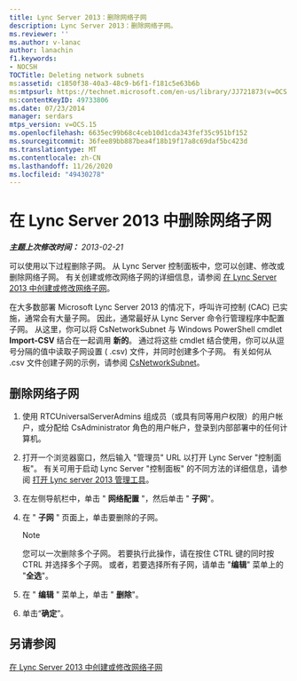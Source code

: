 ```yaml
---
title: Lync Server 2013：删除网络子网
description: Lync Server 2013：删除网络子网。
ms.reviewer: ''
ms.author: v-lanac
author: lanachin
f1.keywords:
- NOCSH
TOCTitle: Deleting network subnets
ms:assetid: c1850f38-40a3-48c9-b6f1-f181c5e63b6b
ms:mtpsurl: https://technet.microsoft.com/en-us/library/JJ721873(v=OCS.15)
ms:contentKeyID: 49733806
ms.date: 07/23/2014
manager: serdars
mtps_version: v=OCS.15
ms.openlocfilehash: 6635ec99b68c4ceb10d1cda343fef35c951bf152
ms.sourcegitcommit: 36fee89bb887bea4f18b19f17a8c69daf5bc423d
ms.translationtype: MT
ms.contentlocale: zh-CN
ms.lasthandoff: 11/26/2020
ms.locfileid: "49430278"
---
```

# <a name="deleting-network-subnets-in-lync-server-2013"></a>在 Lync Server 2013 中删除网络子网

<div data-xmlns="http://www.w3.org/1999/xhtml">

<div class="topic" data-xmlns="http://www.w3.org/1999/xhtml" data-msxsl="urn:schemas-microsoft-com:xslt" data-cs="https://msdn.microsoft.com/">

<div data-asp="https://msdn2.microsoft.com/asp">



</div>

<div id="mainSection">

<div id="mainBody">

<span> </span>

_**主题上次修改时间：** 2013-02-21_

可以使用以下过程删除子网。 从 Lync Server 控制面板中，您可以创建、修改或删除网络子网。 有关创建或修改网络子网的详细信息，请参阅 [在 Lync Server 2013 中创建或修改网络子网](lync-server-2013-create-or-modify-network-subnets.md)。

在大多数部署 Microsoft Lync Server 2013 的情况下，呼叫许可控制 (CAC) 已实施，通常会有大量子网。 因此，通常最好从 Lync Server 命令行管理程序中配置子网。 从这里，你可以将 CsNetworkSubnet 与 Windows PowerShell cmdlet **Import-CSV** 结合在一起调用 **新的**。 通过将这些 cmdlet 结合使用，你可以从逗号分隔的值中读取子网设置 ( .csv) 文件，并同时创建多个子网。 有关如何从 .csv 文件创建子网的示例，请参阅 [CsNetworkSubnet](https://docs.microsoft.com/powershell/module/skype/New-CsNetworkSubnet)。

<div>

## <a name="to-delete-a-network-subnet"></a>删除网络子网

1.  使用 RTCUniversalServerAdmins 组成员（或具有同等用户权限）的用户帐户，或分配给 CsAdministrator 角色的用户帐户，登录到内部部署中的任何计算机。

2.  打开一个浏览器窗口，然后输入 "管理员" URL 以打开 Lync Server "控制面板"。 有关可用于启动 Lync Server "控制面板" 的不同方法的详细信息，请参阅 [打开 Lync server 2013 管理工具](lync-server-2013-open-lync-server-administrative-tools.md)。

3.  在左侧导航栏中，单击 " **网络配置** "，然后单击 " **子网**"。

4.  在 " **子网** " 页面上，单击要删除的子网。
    
    <div>
    

    > [!NOTE]  
    > 您可以一次删除多个子网。 若要执行此操作，请在按住 CTRL 键的同时按 CTRL 并选择多个子网。 或者，若要选择所有子网，请单击 "<STRONG>编辑</STRONG>" 菜单上的 "<STRONG>全选</STRONG>"。

    
    </div>

5.  在 " **编辑** " 菜单上，单击 " **删除**"。

6.  单击“**确定**”。

</div>

<div>

## <a name="see-also"></a>另请参阅


[在 Lync Server 2013 中创建或修改网络子网](lync-server-2013-create-or-modify-network-subnets.md)  
  

</div>

</div>

<span> </span>

</div>

</div>

</div>

